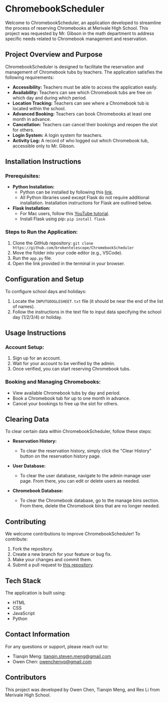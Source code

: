 # ChromebookScheduler

Welcome to ChromebookScheduler, an application developed to streamline the process of reserving Chromebooks at Merivale High School. This project was requested by Mr. Gibson in the math department to address specific needs related to Chromebook management and reservation.

## Project Overview and Purpose

ChromebookScheduler is designed to facilitate the reservation and management of Chromebook tubs by teachers. The application satisfies the following requirements:

- **Accessibility:** Teachers must be able to access the application easily.
- **Availability:** Teachers can see which Chromebook tubs are free on which day and during which period.
- **Location Tracking:** Teachers can see where a Chromebook tub is located within the school.
- **Advanced Booking:** Teachers can book Chromebooks at least one month in advance.
- **Cancellation:** Teachers can cancel their bookings and reopen the slot for others.
- **Login System:** A login system for teachers.
- **Activity Log:** A record of who logged out which Chromebook tub, accessible only to Mr. Gibson.

## Installation Instructions

### Prerequisites:
- **Python Installation:**
  - Python can be installed by following this [link](https://www.python.org/downloads/). 
  - All Python libraries used except Flask do not require additional installation. Installation instructions for Flask are outlined below.
- **Flask Installation:**
  - For Mac users, follow this [YouTube tutorial](https://www.youtube.com/watch?v=B1Qcb5xQ96M).
  - Install Flask using pip: `pip install flask`

### Steps to Run the Application:
1. Clone the GitHub repository: `git clone https://github.com/brokentelescope/ChromebookScheduler`
2. Move the folder into your code editor (e.g., VSCode).
3. Run the `app.py` file.
4. Open the link provided in the terminal in your browser.

## Configuration and Setup

To configure school days and holidays:
1. Locate the `INPUTGOOGLESHEET.txt` file (it should be near the end of the list of names).
2. Follow the instructions in the text file to input data specifying the school day (1/2/3/4) or holiday.

## Usage Instructions

### Account Setup:
1. Sign up for an account.
2. Wait for your account to be verified by the admin.
3. Once verified, you can start reserving Chromebook tubs.

### Booking and Managing Chromebooks:
- View available Chromebook tubs by day and period.
- Book a Chromebook tub for up to one month in advance.
- Cancel your bookings to free up the slot for others.

## Clearing Data

To clear certain data within ChromebookScheduler, follow these steps:

- **Reservation History:**
  - To clear the reservation history, simply click the "Clear History" button on the reservation history page.
  
- **User Database:**
  - To clear the user database, navigate to the admin manage user page. From there, you can edit or delete users as needed.
  
- **Chromebook Database:**
  - To clear the Chromebook database, go to the manage bins section. From there, delete the Chromebook bins that are no longer needed.

## Contributing

We welcome contributions to improve ChromebookScheduler! To contribute:
1. Fork the repository.
2. Create a new branch for your feature or bug fix.
3. Make your changes and commit them.
4. Submit a pull request to [this repository](https://github.com/brokentelescope/ChromebookScheduler).

## Tech Stack

The application is built using:
- HTML
- CSS
- JavaScript
- Python

## Contact Information

For any questions or support, please reach out to:
- Tianqin Meng: tianqin.steven.meng@gmail.com
- Owen Chen: owenchenyp@gmail.com

## Contributors

This project was developed by Owen Chen, Tianqin Meng, and Rex Li from Merivale High School.
